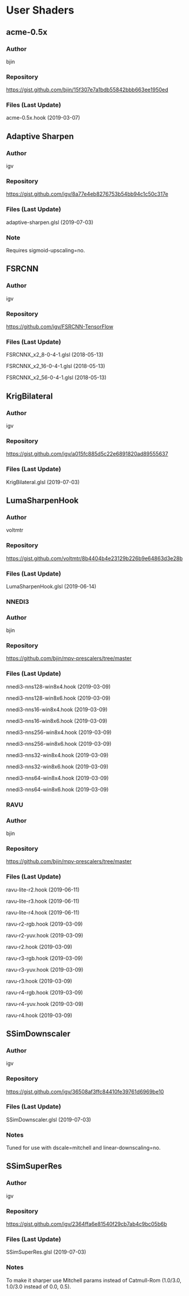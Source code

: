 # User Shaders

## acme-0.5x

### Author
bjin

### Repository
https://gist.github.com/bjin/15f307e7a1bdb55842bbb663ee1950ed

### Files (Last Update)
acme-0.5x.hook (2019-03-07)

## Adaptive Sharpen

### Author
igv

### Repository
https://gist.github.com/igv/8a77e4eb8276753b54bb94c1c50c317e

### Files (Last Update)
adaptive-sharpen.glsl (2019-07-03)

### Note
Requires sigmoid-upscaling=no.

## FSRCNN

### Author
igv

### Repository
https://github.com/igv/FSRCNN-TensorFlow

### Files (Last Update)
FSRCNNX_x2_8-0-4-1.glsl (2018-05-13)

FSRCNNX_x2_16-0-4-1.glsl (2018-05-13)

FSRCNNX_x2_56-0-4-1.glsl (2018-05-13)

## KrigBilateral

### Author
igv

### Repository
https://gist.github.com/igv/a015fc885d5c22e6891820ad89555637

### Files (Last Update)
KrigBilateral.glsl (2019-07-03)

## LumaSharpenHook

### Author
voltmtr

### Repository
https://gist.github.com/voltmtr/8b4404b4e23129b226b9e64863d3e28b

### Files (Last Update)
LumaSharpenHook.glsl (2019-06-14)

### NNEDI3

### Author
bjin

### Repository
https://github.com/bjin/mpv-prescalers/tree/master

### Files (Last Update)
nnedi3-nns128-win8x4.hook (2019-03-09)

nnedi3-nns128-win8x6.hook (2019-03-09)

nnedi3-nns16-win8x4.hook (2019-03-09)

nnedi3-nns16-win8x6.hook (2019-03-09)

nnedi3-nns256-win8x4.hook (2019-03-09)

nnedi3-nns256-win8x6.hook (2019-03-09)

nnedi3-nns32-win8x4.hook (2019-03-09)

nnedi3-nns32-win8x6.hook (2019-03-09)

nnedi3-nns64-win8x4.hook (2019-03-09)

nnedi3-nns64-win8x6.hook (2019-03-09)

### RAVU

### Author
bjin

### Repository
https://github.com/bjin/mpv-prescalers/tree/master

### Files (Last Update)
ravu-lite-r2.hook (2019-06-11)

ravu-lite-r3.hook (2019-06-11)

ravu-lite-r4.hook (2019-06-11)

ravu-r2-rgb.hook (2019-03-09)

ravu-r2-yuv.hook (2019-03-09)

ravu-r2.hook (2019-03-09)

ravu-r3-rgb.hook (2019-03-09)

ravu-r3-yuv.hook (2019-03-09)

ravu-r3.hook (2019-03-09)

ravu-r4-rgb.hook (2019-03-09)

ravu-r4-yuv.hook (2019-03-09)

ravu-r4.hook (2019-03-09)

## SSimDownscaler

### Author
igv

### Repository
https://gist.github.com/igv/36508af3ffc84410fe39761d6969be10

### Files (Last Update)
SSimDownscaler.glsl (2019-07-03)

### Notes
Tuned for use with dscale=mitchell and linear-downscaling=no.

## SSimSuperRes

### Author
igv

### Repository
https://gist.github.com/igv/2364ffa6e81540f29cb7ab4c9bc05b6b

### Files (Last Update)
SSimSuperRes.glsl (2019-07-03)

### Notes
To make it sharper use Mitchell params instead of Catmull-Rom (1.0/3.0, 1.0/3.0 instead of 0.0, 0.5).
